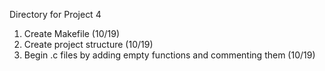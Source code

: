 Directory for Project 4

1. Create Makefile (10/19)
2. Create project structure (10/19)
3. Begin .c files by adding empty functions and commenting them (10/19)
